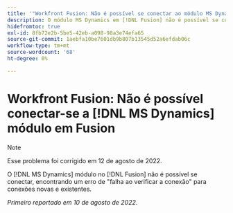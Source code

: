 ```yaml
---
title: '"Workfront Fusion: Não é possível se conectar ao módulo MS Dynamics em Fusion'''
description: O módulo MS Dynamics em [!DNL Fusion] não é possível se conectar, a localização de um erro de conexão falha ao verificar as conexões novas e existentes.
hidefromtoc: true
exl-id: 8fb72e2b-5be5-42eb-a098-98a3e74efa65
source-git-commit: 1aebfa10be7601db9b807b13545d52a6efdab06c
workflow-type: tm+mt
source-wordcount: '68'
ht-degree: 0%

---
```


# Workfront Fusion: Não é possível conectar-se a [!DNL MS Dynamics] módulo em Fusion

>[!NOTE]
>
> Esse problema foi corrigido em 12 de agosto de 2022.

O [!DNL MS Dynamics] módulo no [!DNL Fusion] não é possível se conectar, encontrando um erro de &quot;falha ao verificar a conexão&quot; para conexões novas e existentes.

_Primeiro reportado em 10 de agosto de 2022._
